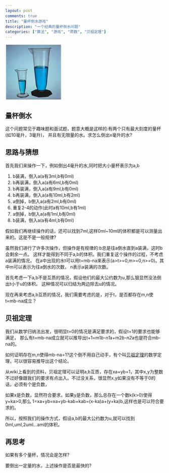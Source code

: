 ```yaml
---
layout: post
comments: true
title: "量杯倒水游戏"
description: "一个经典的量杯倒水问题"
categories: ["算法", "游戏", "质数", "贝祖定理"]
---
```


![量杯倒水][1]
## 量杯倒水
这个问题常见于趣味题和面试题，题意大概是这样的:有两个只有最大刻度的量杯(如10毫升，3毫升)，
并且有无限量的水。求怎么倒出x毫升的水?

## 思路与猜想
首先我们来操作一下，例如倒出4毫升的水,同时把大小量杯表示为a,b

1. b装满，倒入a(a有3ml,b有0ml)
2. b再装满，倒入a(a有6ml,b有0ml)
3. b再装满，倒入a(a有9ml,b有0ml)
4. b再装满，倒入a(a有10ml,b有2ml)
5. a倒掉，b倒入a(a有2ml,b有0ml)
6. 重复2-4的动作(此时a有10ml,b有1ml)
7. a倒掉，b倒入a(a有1ml,b有0ml)
8. b装满，倒入a(a有4ml,b有0ml)

假如我们再继续操作的话，还可以找到7ml,这样0ml~10ml的体积都是可以测量出来的。这是不是一般规律?

虽然我们进行了许多次操作，但操作是有规律的:b总是往a倒水直到a装满，这时b会剩余一点。
这样才能得到不同于a,b的体积。我们重复这个操作的过程，不考虑a装满的情况，
在a中出现的水t可以用t=mb-na来表示(a>t>=0,m>=0,n>=0)。其中m可以表示为往a倒水的次数，
n表示a装满的次数。

首先考虑一下a,b不是互质的情况，假设他们的最大公约数为u,那么狠显然没法倒出t小于u的体积。
这种情况可以归结为两边除去u的情况。

现在再来考虑a,b互质的情况，我们需要考虑的是，对于t，是否都存在m,n使t=mb-na成立？

## 贝祖定理
我们从数学归纳法出发，很明显t=0的情况是满足要求的，假设t=1的要求也能够满足，
那么有t=mb-na成立就可以推导出t+1=m1*b-n1*a+m2*b-n2*a也是符合mb-na的。

如何证明存在m,n使得mb-na=1?这个倒不用自己动手，有个叫[贝祖定理][2]的数学定理，可以很容易推导出这个结论。

从wiki上看到的资料，贝祖定理可以证明a,b互质，存在xa+yb=1，其中x,y为整数
不过好像跟我们的要求有点出入。不过没关系，很显然x,y如果没有不等于0的话，必须有个是负数，

如果x是负数，显然符合要求，如果y是负数，那么总存在一个数k(k>0)使得y+ka>0,那么
1=xa+yb=xa+yb-kab+kab=(x-ka)a+(y+ka)b,这样也是可以符合要求的。

所以，按照我们的操作方式，假设a,b的最大公约数为u,就可以找到0ml,uml,2uml...aml的体积。

## 再思考
如果有多个量杯，情况会是怎样?

要倒出一定量的水，上述操作是否是最快的?

 [1]: /assets/images/the_cup_game.jpg
 [2]: http://zh.wikipedia.org/wiki/%E8%B4%9D%E7%A5%96%E7%AD%89%E5%BC%8F
